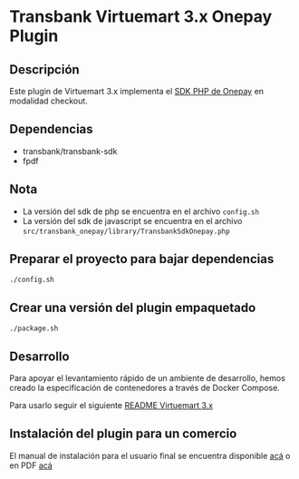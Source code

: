 # Transbank Virtuemart 3.x Onepay Plugin

## Descripción

Este plugin de Virtuemart 3.x implementa el [SDK PHP de Onepay](https://github.com/TransbankDevelopers/transbank-sdk-php) en modalidad checkout. 

## Dependencias

* transbank/transbank-sdk
* fpdf

## Nota  
- La versión del sdk de php se encuentra en el archivo `config.sh`
- La versión del sdk de javascript se encuentra en el archivo `src/transbank_onepay/library/TransbankSdkOnepay.php`

## Preparar el proyecto para bajar dependencias

    ./config.sh

## Crear una versión del plugin empaquetado 

    ./package.sh

## Desarrollo

Para apoyar el levantamiento rápido de un ambiente de desarrollo, hemos creado la especificación de contenedores a través de Docker Compose.

Para usarlo seguir el siguiente [README Virtuemart 3.x](./docker-virtuemart3)

## Instalación del plugin para un comercio

El manual de instalación para el usuario final se encuentra disponible [acá](docs/INSTALLATION.md) o en PDF [acá](https://github.com/TransbankDevelopers/transbank-plugin-virtuemart-onepay/raw/master/docs/INSTALLATION.pdf
)
